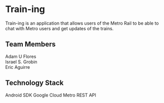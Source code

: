 # Train-ing
Train-ing is an application that allows users of the Metro Rail to be able to chat with Metro users and get updates of the trains.

## Team Members
Adam U Flores<br>
Israel S. Grobin<br>
Eric Aguirre

## Technology Stack
Android SDK
Google Cloud
Metro REST API
